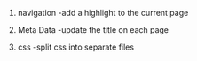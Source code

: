 1. navigation
-add a highlight to the current page

2. Meta Data
-update the title on each page

3. css
-split css into separate files
